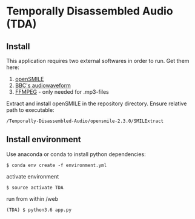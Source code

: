 # Temporally Disassembled Audio (TDA)

Install
-----
This application requires two external softwares in order to run.
Get them here:
1. [openSMILE](https://www.audeering.com/opensmile/) 
2. [BBC's audiowaveform](https://github.com/bbc/audiowaveform)
3. [FFMPEG](http://www.ffmpeg.org/) - only needed for .mp3-files

Extract and install openSMILE in the repository directory. Ensure relative path to executable:
```
/Temporally-Disassembled-Audio/opensmile-2.3.0/SMILExtract
```

Install environment
------
Use anaconda or conda to install python dependencies:
```
$ conda env create -f environment.yml
```

activate environment
```
$ source activate TDA
```

run from within /web
```
(TDA) $ python3.6 app.py
```
